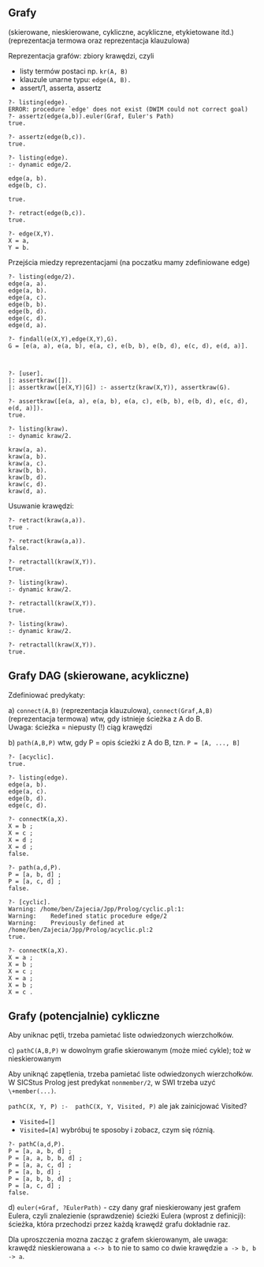 Grafy
-----

(skierowane, nieskierowane, cykliczne, acykliczne, etykietowane itd.)
(reprezentacja termowa oraz reprezentacja klauzulowa)

Reprezentacja grafów: zbiory krawędzi, czyli

* listy termów postaci np. `kr(A, B)`
* klauzule unarne typu: `edge(A, B).`
* assert/1, asserta, assertz

```
?- listing(edge).
ERROR: procedure `edge' does not exist (DWIM could not correct goal)
?- assertz(edge(a,b)).euler(Graf, Euler's Path)
true.

?- assertz(edge(b,c)).
true.

?- listing(edge).
:- dynamic edge/2.

edge(a, b).
edge(b, c).

true.

?- retract(edge(b,c)).
true.

?- edge(X,Y).
X = a,
Y = b.
```

Przejścia miedzy reprezentacjami (na poczatku mamy zdefiniowane edge)

```
?- listing(edge/2).
edge(a, a).
edge(a, b).
edge(a, c).
edge(b, b).
edge(b, d).
edge(c, d).
edge(d, a).

?- findall(e(X,Y),edge(X,Y),G).
G = [e(a, a), e(a, b), e(a, c), e(b, b), e(b, d), e(c, d), e(d, a)].



?- [user].
|: assertkraw([]).
|: assertkraw([e(X,Y)|G]) :- assertz(kraw(X,Y)), assertkraw(G).

?- assertkraw([e(a, a), e(a, b), e(a, c), e(b, b), e(b, d), e(c, d), e(d, a)]).
true.

?- listing(kraw).
:- dynamic kraw/2.

kraw(a, a).
kraw(a, b).
kraw(a, c).
kraw(b, b).
kraw(b, d).
kraw(c, d).
kraw(d, a).
```

Usuwanie krawędzi:

```
?- retract(kraw(a,a)).
true .

?- retract(kraw(a,a)).
false.

?- retractall(kraw(X,Y)).
true.

?- listing(kraw).
:- dynamic kraw/2.

?- retractall(kraw(X,Y)).
true.

?- listing(kraw).
:- dynamic kraw/2.

?- retractall(kraw(X,Y)).
true.
```

Grafy DAG (skierowane, acykliczne)
--------------------------------

Zdefiniować predykaty:

  a) `connect(A,B)` (reprezentacja klauzulowa), `connect(Graf,A,B)` (reprezentacja termowa) wtw, gdy istnieje ścieżka z A do B.        
       Uwaga: ścieżka = niepusty (!) ciąg krawędzi

  b) `path(A,B,P)` wtw, gdy P = opis ścieżki z A do B,
                      tzn. `P = [A, ..., B]`


```
?- [acyclic].
true.

?- listing(edge).
edge(a, b).
edge(a, c).
edge(b, d).
edge(c, d).

?- connectK(a,X).
X = b ;
X = c ;
X = d ;
X = d ;
false.

?- path(a,d,P).
P = [a, b, d] ;
P = [a, c, d] ;
false.

?- [cyclic].
Warning: /home/ben/Zajecia/Jpp/Prolog/cyclic.pl:1:
Warning:    Redefined static procedure edge/2
Warning:    Previously defined at /home/ben/Zajecia/Jpp/Prolog/acyclic.pl:2
true.

?- connectK(a,X).
X = a ;
X = b ;
X = c ;
X = a ;
X = b ;
X = c .
```

Grafy (potencjalnie) cykliczne
-------------------------

Aby uniknac pętli, trzeba pamietać liste odwiedzonych wierzchołków.

  c) `pathC(A,B,P)` w dowolnym grafie skierowanym (może mieć cykle); toż w nieskierowanym

Aby uniknąć zapętlenia, trzeba pamietać liste odwiedzonych wierzchołków. W SICStus Prolog jest predykat `nonmember/2`, w SWI trzeba uzyć `\+member(...)`.

`pathC(X, Y, P) :-  pathC(X, Y, Visited, P)` ale jak zainicjować Visited?
  * `Visited=[]`
  * `Visited=[A]`
wybróbuj te sposoby i zobacz, czym się róznią.

```
?- pathC(a,d,P).
P = [a, a, b, d] ;
P = [a, a, b, b, d] ;
P = [a, a, c, d] ;
P = [a, b, d] ;
P = [a, b, b, d] ;
P = [a, c, d] ;
false.
```

  d) `euler(+Graf, ?EulerPath)` - czy dany graf nieskierowany jest grafem Eulera, czyli  znalezienie (sprawdzenie) ścieżki Eulera (wprost z definicji):            ścieżka, która przechodzi przez każdą krawędź grafu dokładnie raz.

  Dla uproszczenia mozna zacząc z grafem skierowanym, ale uwaga: krawędź nieskierowana `a <-> b` to nie to samo co dwie krawędzie `a -> b, b -> a`.
  
